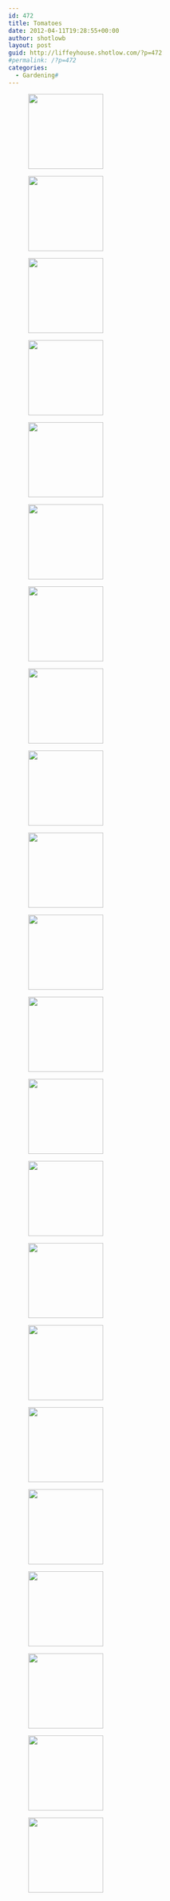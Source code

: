 ```yaml
---
id: 472
title: Tomatoes
date: 2012-04-11T19:28:55+00:00
author: shotlowb
layout: post
guid: http://liffeyhouse.shotlow.com/?p=472
#permalink: /?p=472
categories:
  - Gardening#
---
```

<div id='gallery-11' class='gallery galleryid-472 gallery-columns-3 gallery-size-thumbnail'>
  <figure class='gallery-item'>

  <div class='gallery-icon landscape'>
    <a href='http://localhost:4567/wp-content/uploads/2012/04/P4100001.jpg'><img width="150" height="150" src="http://localhost:4567/wp-content/uploads/2012/04/P4100001-150x150.jpg" class="attachment-thumbnail size-thumbnail" alt="" srcset="http://localhost:4567/wp-content/uploads/2012/04/P4100001-150x150.jpg 150w, http://localhost:4567/wp-content/uploads/2012/04/P4100001-100x100.jpg 100w" sizes="100vw" /></a>
  </div></figure><figure class='gallery-item'>

  <div class='gallery-icon portrait'>
    <a href='http://localhost:4567/wp-content/uploads/2012/04/P4100023.jpg'><img width="150" height="150" src="http://localhost:4567/wp-content/uploads/2012/04/P4100023-150x150.jpg" class="attachment-thumbnail size-thumbnail" alt="" srcset="http://localhost:4567/wp-content/uploads/2012/04/P4100023-150x150.jpg 150w, http://localhost:4567/wp-content/uploads/2012/04/P4100023-100x100.jpg 100w" sizes="100vw" /></a>
  </div></figure><figure class='gallery-item'>

  <div class='gallery-icon portrait'>
    <a href='http://localhost:4567/wp-content/uploads/2012/04/P4100022.jpg'><img width="150" height="150" src="http://localhost:4567/wp-content/uploads/2012/04/P4100022-150x150.jpg" class="attachment-thumbnail size-thumbnail" alt="" srcset="http://localhost:4567/wp-content/uploads/2012/04/P4100022-150x150.jpg 150w, http://localhost:4567/wp-content/uploads/2012/04/P4100022-100x100.jpg 100w" sizes="100vw" /></a>
  </div></figure><figure class='gallery-item'>

  <div class='gallery-icon portrait'>
    <a href='http://localhost:4567/wp-content/uploads/2012/04/P4100021.jpg'><img width="150" height="150" src="http://localhost:4567/wp-content/uploads/2012/04/P4100021-150x150.jpg" class="attachment-thumbnail size-thumbnail" alt="" srcset="http://localhost:4567/wp-content/uploads/2012/04/P4100021-150x150.jpg 150w, http://localhost:4567/wp-content/uploads/2012/04/P4100021-100x100.jpg 100w" sizes="100vw" /></a>
  </div></figure><figure class='gallery-item'>

  <div class='gallery-icon portrait'>
    <a href='http://localhost:4567/wp-content/uploads/2012/04/P4100019.jpg'><img width="150" height="150" src="http://localhost:4567/wp-content/uploads/2012/04/P4100019-150x150.jpg" class="attachment-thumbnail size-thumbnail" alt="" srcset="http://localhost:4567/wp-content/uploads/2012/04/P4100019-150x150.jpg 150w, http://localhost:4567/wp-content/uploads/2012/04/P4100019-100x100.jpg 100w" sizes="100vw" /></a>
  </div></figure><figure class='gallery-item'>

  <div class='gallery-icon portrait'>
    <a href='http://localhost:4567/wp-content/uploads/2012/04/P4100018.jpg'><img width="150" height="150" src="http://localhost:4567/wp-content/uploads/2012/04/P4100018-150x150.jpg" class="attachment-thumbnail size-thumbnail" alt="" srcset="http://localhost:4567/wp-content/uploads/2012/04/P4100018-150x150.jpg 150w, http://localhost:4567/wp-content/uploads/2012/04/P4100018-100x100.jpg 100w" sizes="100vw" /></a>
  </div></figure><figure class='gallery-item'>

  <div class='gallery-icon landscape'>
    <a href='http://localhost:4567/wp-content/uploads/2012/04/P4100017.jpg'><img width="150" height="150" src="http://localhost:4567/wp-content/uploads/2012/04/P4100017-150x150.jpg" class="attachment-thumbnail size-thumbnail" alt="" srcset="http://localhost:4567/wp-content/uploads/2012/04/P4100017-150x150.jpg 150w, http://localhost:4567/wp-content/uploads/2012/04/P4100017-100x100.jpg 100w" sizes="100vw" /></a>
  </div></figure><figure class='gallery-item'>

  <div class='gallery-icon landscape'>
    <a href='http://localhost:4567/wp-content/uploads/2012/04/P4100016.jpg'><img width="150" height="150" src="http://localhost:4567/wp-content/uploads/2012/04/P4100016-150x150.jpg" class="attachment-thumbnail size-thumbnail" alt="" srcset="http://localhost:4567/wp-content/uploads/2012/04/P4100016-150x150.jpg 150w, http://localhost:4567/wp-content/uploads/2012/04/P4100016-100x100.jpg 100w" sizes="100vw" /></a>
  </div></figure><figure class='gallery-item'>

  <div class='gallery-icon landscape'>
    <a href='http://localhost:4567/wp-content/uploads/2012/04/P4100015.jpg'><img width="150" height="150" src="http://localhost:4567/wp-content/uploads/2012/04/P4100015-150x150.jpg" class="attachment-thumbnail size-thumbnail" alt="" srcset="http://localhost:4567/wp-content/uploads/2012/04/P4100015-150x150.jpg 150w, http://localhost:4567/wp-content/uploads/2012/04/P4100015-100x100.jpg 100w" sizes="100vw" /></a>
  </div></figure><figure class='gallery-item'>

  <div class='gallery-icon landscape'>
    <a href='http://localhost:4567/wp-content/uploads/2012/04/P4100014.jpg'><img width="150" height="150" src="http://localhost:4567/wp-content/uploads/2012/04/P4100014-150x150.jpg" class="attachment-thumbnail size-thumbnail" alt="" srcset="http://localhost:4567/wp-content/uploads/2012/04/P4100014-150x150.jpg 150w, http://localhost:4567/wp-content/uploads/2012/04/P4100014-100x100.jpg 100w" sizes="100vw" /></a>
  </div></figure><figure class='gallery-item'>

  <div class='gallery-icon landscape'>
    <a href='http://localhost:4567/wp-content/uploads/2012/04/P4100013.jpg'><img width="150" height="150" src="http://localhost:4567/wp-content/uploads/2012/04/P4100013-150x150.jpg" class="attachment-thumbnail size-thumbnail" alt="" srcset="http://localhost:4567/wp-content/uploads/2012/04/P4100013-150x150.jpg 150w, http://localhost:4567/wp-content/uploads/2012/04/P4100013-100x100.jpg 100w" sizes="100vw" /></a>
  </div></figure><figure class='gallery-item'>

  <div class='gallery-icon landscape'>
    <a href='http://localhost:4567/wp-content/uploads/2012/04/P4100012.jpg'><img width="150" height="150" src="http://localhost:4567/wp-content/uploads/2012/04/P4100012-150x150.jpg" class="attachment-thumbnail size-thumbnail" alt="" srcset="http://localhost:4567/wp-content/uploads/2012/04/P4100012-150x150.jpg 150w, http://localhost:4567/wp-content/uploads/2012/04/P4100012-100x100.jpg 100w" sizes="100vw" /></a>
  </div></figure><figure class='gallery-item'>

  <div class='gallery-icon landscape'>
    <a href='http://localhost:4567/wp-content/uploads/2012/04/P4100011.jpg'><img width="150" height="150" src="http://localhost:4567/wp-content/uploads/2012/04/P4100011-150x150.jpg" class="attachment-thumbnail size-thumbnail" alt="" srcset="http://localhost:4567/wp-content/uploads/2012/04/P4100011-150x150.jpg 150w, http://localhost:4567/wp-content/uploads/2012/04/P4100011-100x100.jpg 100w" sizes="100vw" /></a>
  </div></figure><figure class='gallery-item'>

  <div class='gallery-icon landscape'>
    <a href='http://localhost:4567/wp-content/uploads/2012/04/P4100010.jpg'><img width="150" height="150" src="http://localhost:4567/wp-content/uploads/2012/04/P4100010-150x150.jpg" class="attachment-thumbnail size-thumbnail" alt="" srcset="http://localhost:4567/wp-content/uploads/2012/04/P4100010-150x150.jpg 150w, http://localhost:4567/wp-content/uploads/2012/04/P4100010-100x100.jpg 100w" sizes="100vw" /></a>
  </div></figure><figure class='gallery-item'>

  <div class='gallery-icon landscape'>
    <a href='http://localhost:4567/wp-content/uploads/2012/04/P4100009.jpg'><img width="150" height="150" src="http://localhost:4567/wp-content/uploads/2012/04/P4100009-150x150.jpg" class="attachment-thumbnail size-thumbnail" alt="" srcset="http://localhost:4567/wp-content/uploads/2012/04/P4100009-150x150.jpg 150w, http://localhost:4567/wp-content/uploads/2012/04/P4100009-100x100.jpg 100w" sizes="100vw" /></a>
  </div></figure><figure class='gallery-item'>

  <div class='gallery-icon landscape'>
    <a href='http://localhost:4567/wp-content/uploads/2012/04/P4100008.jpg'><img width="150" height="150" src="http://localhost:4567/wp-content/uploads/2012/04/P4100008-150x150.jpg" class="attachment-thumbnail size-thumbnail" alt="" srcset="http://localhost:4567/wp-content/uploads/2012/04/P4100008-150x150.jpg 150w, http://localhost:4567/wp-content/uploads/2012/04/P4100008-100x100.jpg 100w" sizes="100vw" /></a>
  </div></figure><figure class='gallery-item'>

  <div class='gallery-icon landscape'>
    <a href='http://localhost:4567/wp-content/uploads/2012/04/P4100007.jpg'><img width="150" height="150" src="http://localhost:4567/wp-content/uploads/2012/04/P4100007-150x150.jpg" class="attachment-thumbnail size-thumbnail" alt="" srcset="http://localhost:4567/wp-content/uploads/2012/04/P4100007-150x150.jpg 150w, http://localhost:4567/wp-content/uploads/2012/04/P4100007-100x100.jpg 100w" sizes="100vw" /></a>
  </div></figure><figure class='gallery-item'>

  <div class='gallery-icon landscape'>
    <a href='http://localhost:4567/wp-content/uploads/2012/04/P4100006.jpg'><img width="150" height="150" src="http://localhost:4567/wp-content/uploads/2012/04/P4100006-150x150.jpg" class="attachment-thumbnail size-thumbnail" alt="" srcset="http://localhost:4567/wp-content/uploads/2012/04/P4100006-150x150.jpg 150w, http://localhost:4567/wp-content/uploads/2012/04/P4100006-100x100.jpg 100w" sizes="100vw" /></a>
  </div></figure><figure class='gallery-item'>

  <div class='gallery-icon landscape'>
    <a href='http://localhost:4567/wp-content/uploads/2012/04/P4100005.jpg'><img width="150" height="150" src="http://localhost:4567/wp-content/uploads/2012/04/P4100005-150x150.jpg" class="attachment-thumbnail size-thumbnail" alt="" srcset="http://localhost:4567/wp-content/uploads/2012/04/P4100005-150x150.jpg 150w, http://localhost:4567/wp-content/uploads/2012/04/P4100005-100x100.jpg 100w" sizes="100vw" /></a>
  </div></figure><figure class='gallery-item'>

  <div class='gallery-icon landscape'>
    <a href='http://localhost:4567/wp-content/uploads/2012/04/P4100004.jpg'><img width="150" height="150" src="http://localhost:4567/wp-content/uploads/2012/04/P4100004-150x150.jpg" class="attachment-thumbnail size-thumbnail" alt="" srcset="http://localhost:4567/wp-content/uploads/2012/04/P4100004-150x150.jpg 150w, http://localhost:4567/wp-content/uploads/2012/04/P4100004-100x100.jpg 100w" sizes="100vw" /></a>
  </div></figure><figure class='gallery-item'>

  <div class='gallery-icon landscape'>
    <a href='http://localhost:4567/wp-content/uploads/2012/04/P4100003.jpg'><img width="150" height="150" src="http://localhost:4567/wp-content/uploads/2012/04/P4100003-150x150.jpg" class="attachment-thumbnail size-thumbnail" alt="" srcset="http://localhost:4567/wp-content/uploads/2012/04/P4100003-150x150.jpg 150w, http://localhost:4567/wp-content/uploads/2012/04/P4100003-100x100.jpg 100w" sizes="100vw" /></a>
  </div></figure><figure class='gallery-item'>

  <div class='gallery-icon landscape'>
    <a href='http://localhost:4567/wp-content/uploads/2012/04/P4100002.jpg'><img width="150" height="150" src="http://localhost:4567/wp-content/uploads/2012/04/P4100002-150x150.jpg" class="attachment-thumbnail size-thumbnail" alt="" srcset="http://localhost:4567/wp-content/uploads/2012/04/P4100002-150x150.jpg 150w, http://localhost:4567/wp-content/uploads/2012/04/P4100002-100x100.jpg 100w" sizes="100vw" /></a>
  </div></figure>
</div>
